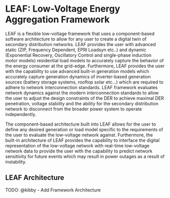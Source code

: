 # LEAF: Low-Voltage Energy Aggregation Framework

LEAF is a flexible low-voltage framework that uses a component-based software architecture to allow for any user to create a digital twin of secondary distribution networks.  LEAF provides the user with advanced static (ZIP, Frequency Dependent, EPRI Loadsyn etc..) and dynamic (Exponential Recovery, Oscillatory Control and single-phase induction motor models) residential load models to accurately capture the behavior of the energy consumer at the grid-edge. Furthermore, LEAF provides the user with the capability to use advanced built-in generation models which accurately capture generation dynamics of inverter-based generation sources (battery storage systems, rooftop solar etc…) which are required to adhere to network interconnection standards. LEAF framework evaluates network dynamics against the modern interconnection standards to allow the user to adjust the design constraints of the DER to achieve maximal DER penetration, voltage stability and the ability for the secondary distribution network to disconnect from the broader power system to operate independently. 

The component-based architecture built into LEAF allows for the user to define any desired generation or load model specific to the requirements of the user to evaluate the low-voltage network against. Furthermore, the built-in architecture of LEAF provides the capability to interface the digital representation of the low-voltage network with real-time low-voltage network data to provide the user with the capability to predict network sensitivity for future events which may result in power outages as a result of instability.


## LEAF Architecture

TODO: @kibby - Add Framework Architecture

